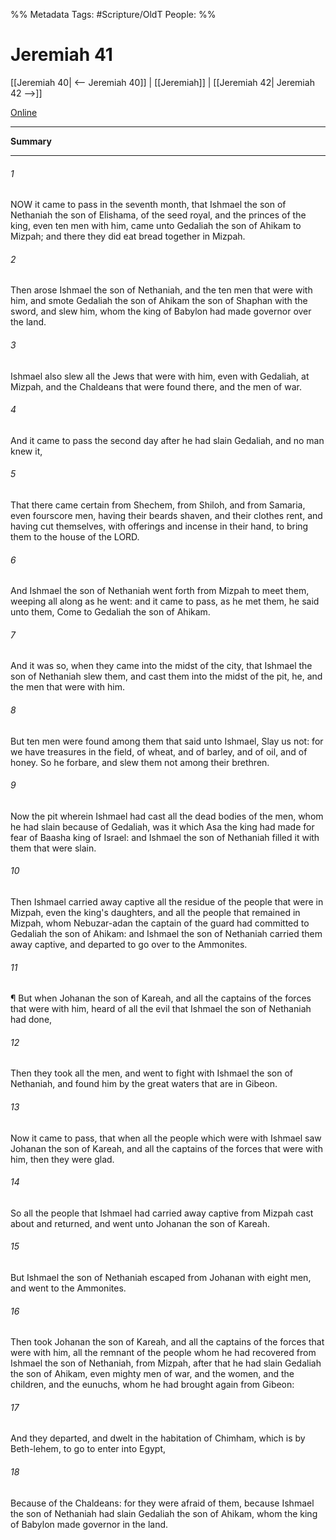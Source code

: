 

%% Metadata
Tags: #Scripture/OldT
People: 
%%
# Jeremiah 41
[[Jeremiah 40| <-- Jeremiah 40]] | [[Jeremiah]] | [[Jeremiah 42| Jeremiah 42 -->]]

[Online](https://churchofjesuschrist.org/study/scriptures/ot/jer/41?lang=eng)

---
__Summary__



---

###### 1
NOW it came to pass in the seventh month, that Ishmael the son of Nethaniah the son of Elishama, of the seed royal, and the princes of the king, even ten men with him, came unto Gedaliah the son of Ahikam to Mizpah; and there they did eat bread together in Mizpah.
###### 2
Then arose Ishmael the son of Nethaniah, and the ten men that were with him, and smote Gedaliah the son of Ahikam the son of Shaphan with the sword, and slew him, whom the king of Babylon had made governor over the land.
###### 3
Ishmael also slew all the Jews that were with him, even with Gedaliah, at Mizpah, and the Chaldeans that were found there, and the men of war.
###### 4
And it came to pass the second day after he had slain Gedaliah, and no man knew it,
###### 5
That there came certain from Shechem, from Shiloh, and from Samaria, even fourscore men, having their beards shaven, and their clothes rent, and having cut themselves, with offerings and incense in their hand, to bring them to the house of the LORD.
###### 6
And Ishmael the son of Nethaniah went forth from Mizpah to meet them, weeping all along as he went: and it came to pass, as he met them, he said unto them, Come to Gedaliah the son of Ahikam.
###### 7
And it was so, when they came into the midst of the city, that Ishmael the son of Nethaniah slew them, and cast them into the midst of the pit, he, and the men that were with him.
###### 8
But ten men were found among them that said unto Ishmael, Slay us not: for we have treasures in the field, of wheat, and of barley, and of oil, and of honey.  So he forbare, and slew them not among their brethren.
###### 9
Now the pit wherein Ishmael had cast all the dead bodies of the men, whom he had slain because of Gedaliah, was it which Asa the king had made for fear of Baasha king of Israel: and Ishmael the son of Nethaniah filled it with them that were slain.
###### 10
Then Ishmael carried away captive all the residue of the people that were in Mizpah, even the king's daughters, and all the people that remained in Mizpah, whom Nebuzar-adan the captain of the guard had committed to Gedaliah the son of Ahikam: and Ishmael the son of Nethaniah carried them away captive, and departed to go over to the Ammonites.
###### 11
¶ But when Johanan the son of Kareah, and all the captains of the forces that were with him, heard of all the evil that Ishmael the son of Nethaniah had done,
###### 12
Then they took all the men, and went to fight with Ishmael the son of Nethaniah, and found him by the great waters that are in Gibeon.
###### 13
Now it came to pass, that when all the people which were with Ishmael saw Johanan the son of Kareah, and all the captains of the forces that were with him, then they were glad.
###### 14
So all the people that Ishmael had carried away captive from Mizpah cast about and returned, and went unto Johanan the son of Kareah.
###### 15
But Ishmael the son of Nethaniah escaped from Johanan with eight men, and went to the Ammonites.
###### 16
Then took Johanan the son of Kareah, and all the captains of the forces that were with him, all the remnant of the people whom he had recovered from Ishmael the son of Nethaniah, from Mizpah, after that he had slain Gedaliah the son of Ahikam, even mighty men of war, and the women, and the children, and the eunuchs, whom he had brought again from Gibeon:
###### 17
And they departed, and dwelt in the habitation of Chimham, which is by Beth-lehem, to go to enter into Egypt,
###### 18
Because of the Chaldeans: for they were afraid of them, because Ishmael the son of Nethaniah had slain Gedaliah the son of Ahikam, whom the king of Babylon made governor in the land.



